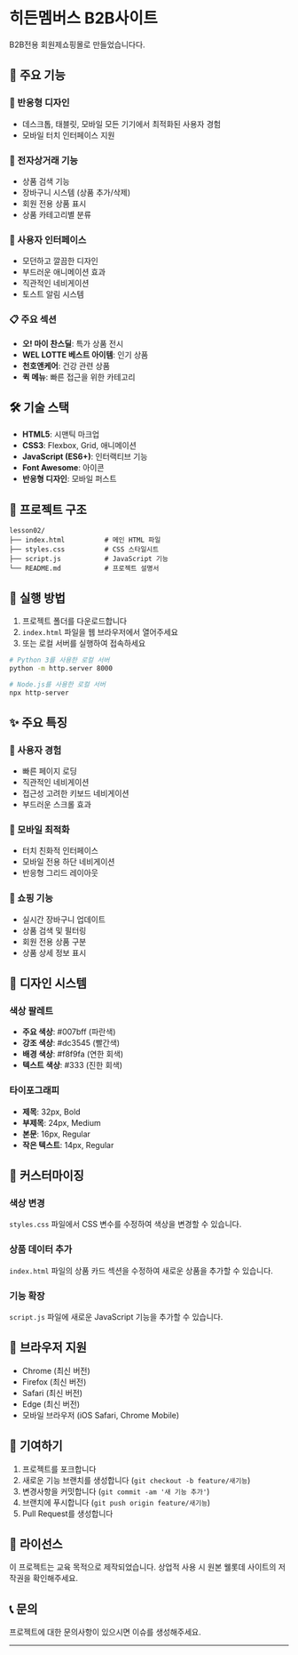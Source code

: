 # 히든멤버스 B2B사이트

B2B전용 회원제쇼핑몰로 만들었습니다다.

## 🚀 주요 기능

### 📱 반응형 디자인
- 데스크톱, 태블릿, 모바일 모든 기기에서 최적화된 사용자 경험
- 모바일 터치 인터페이스 지원

### 🛒 전자상거래 기능
- 상품 검색 기능
- 장바구니 시스템 (상품 추가/삭제)
- 회원 전용 상품 표시
- 상품 카테고리별 분류

### 🎨 사용자 인터페이스
- 모던하고 깔끔한 디자인
- 부드러운 애니메이션 효과
- 직관적인 네비게이션
- 토스트 알림 시스템

### 📋 주요 섹션
- **오! 마이 찬스딜**: 특가 상품 전시
- **WEL LOTTE 베스트 아이템**: 인기 상품
- **천호앤케어**: 건강 관련 상품
- **퀵 메뉴**: 빠른 접근을 위한 카테고리

## 🛠️ 기술 스택

- **HTML5**: 시맨틱 마크업
- **CSS3**: Flexbox, Grid, 애니메이션
- **JavaScript (ES6+)**: 인터랙티브 기능
- **Font Awesome**: 아이콘
- **반응형 디자인**: 모바일 퍼스트

## 📁 프로젝트 구조

```
lesson02/
├── index.html          # 메인 HTML 파일
├── styles.css          # CSS 스타일시트
├── script.js           # JavaScript 기능
└── README.md           # 프로젝트 설명서
```

## 🚀 실행 방법

1. 프로젝트 폴더를 다운로드합니다
2. `index.html` 파일을 웹 브라우저에서 열어주세요
3. 또는 로컬 서버를 실행하여 접속하세요

```bash
# Python 3를 사용한 로컬 서버
python -m http.server 8000

# Node.js를 사용한 로컬 서버
npx http-server
```

## ✨ 주요 특징

### 🎯 사용자 경험
- 빠른 페이지 로딩
- 직관적인 네비게이션
- 접근성 고려한 키보드 네비게이션
- 부드러운 스크롤 효과

### 📱 모바일 최적화
- 터치 친화적 인터페이스
- 모바일 전용 하단 네비게이션
- 반응형 그리드 레이아웃

### 🛒 쇼핑 기능
- 실시간 장바구니 업데이트
- 상품 검색 및 필터링
- 회원 전용 상품 구분
- 상품 상세 정보 표시

## 🎨 디자인 시스템

### 색상 팔레트
- **주요 색상**: #007bff (파란색)
- **강조 색상**: #dc3545 (빨간색)
- **배경 색상**: #f8f9fa (연한 회색)
- **텍스트 색상**: #333 (진한 회색)

### 타이포그래피
- **제목**: 32px, Bold
- **부제목**: 24px, Medium
- **본문**: 16px, Regular
- **작은 텍스트**: 14px, Regular

## 🔧 커스터마이징

### 색상 변경
`styles.css` 파일에서 CSS 변수를 수정하여 색상을 변경할 수 있습니다.

### 상품 데이터 추가
`index.html` 파일의 상품 카드 섹션을 수정하여 새로운 상품을 추가할 수 있습니다.

### 기능 확장
`script.js` 파일에 새로운 JavaScript 기능을 추가할 수 있습니다.

## 📱 브라우저 지원

- Chrome (최신 버전)
- Firefox (최신 버전)
- Safari (최신 버전)
- Edge (최신 버전)
- 모바일 브라우저 (iOS Safari, Chrome Mobile)

## 🤝 기여하기

1. 프로젝트를 포크합니다
2. 새로운 기능 브랜치를 생성합니다 (`git checkout -b feature/새기능`)
3. 변경사항을 커밋합니다 (`git commit -am '새 기능 추가'`)
4. 브랜치에 푸시합니다 (`git push origin feature/새기능`)
5. Pull Request를 생성합니다

## 📄 라이선스

이 프로젝트는 교육 목적으로 제작되었습니다. 상업적 사용 시 원본 웰롯데 사이트의 저작권을 확인해주세요.

## 📞 문의

프로젝트에 대한 문의사항이 있으시면 이슈를 생성해주세요.

---
